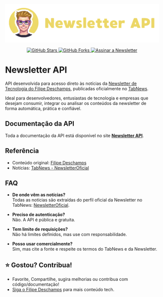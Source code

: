 <div align="center">
    <img src="media/logo.png" alt="Newsletter API Logo" width="800px"/>
</div>
<p align="center">
  <a href="https://github.com/matheusaudibert/newsletter-api/stargazers">
    <img src="https://img.shields.io/github/stars/matheusaudibert/newsletter-api?color=ecd767&logo=github&style=flat-square" alt="GitHub Stars" width="108px">
  </a>
  <a href="https://github.com/matheusaudibert/newsletter-api/fork">
    <img src="https://img.shields.io/github/forks/matheusaudibert/newsletter-api?color=ecd767&logo=github&style=flat-square" alt="GitHub Forks" width="108px">
  </a>
  <a href="https://filipedeschamps.com.br/newsletter" target="_blank">
    <img src="https://img.shields.io/badge/assinar%20newsletter-104.688%20leitores%20ativos-ecd767?style=flat-square&logo=gmail&logoColor=white&color=ecd767" alt="Assinar a Newsletter" width="400px">
  </a>
</p>

# Newsletter API

API desenvolvida para acesso direto às notícias da [Newsletter de Tecnologia do Filipe Deschamps](https://filipedeschamps.com.br/newsletter), publicadas oficialmente no [TabNews](https://www.tabnews.com.br/NewsletterOficial).

Ideal para desenvolvedores, entusiastas de tecnologia e empresas que desejam consumir, integrar ou analisar os conteúdos da newsletter de forma automática, prática e confiável.

## Documentação da API

Toda a documentação da API está disponível no site [**Newsletter API**](https://newsletter.audibert.dev).

## Referência

- Conteúdo original: [Filipe Deschamps](https://filipedeschamps.com.br)
- Notícias: [TabNews - NewsletterOficial](https://www.tabnews.com.br/NewsletterOficial)

## FAQ

- **De onde vêm as notícias?**  
  Todas as notícias são extraídas do perfil oficial da Newsletter no TabNews: [NewsletterOficial](https://www.tabnews.com.br/NewsletterOficial).

- **Preciso de autenticação?**  
  Não. A API é pública e gratuita.

- **Tem limite de requisições?**  
  Não há limites definidos, mas use com responsabilidade.

- **Posso usar comercialmente?**  
  Sim, mas cite a fonte e respeite os termos do TabNews e da Newsletter.

## ⭐ Gostou? Contribua!

- Favorite, Compartilhe, sugira melhorias ou contribua com código/documentação!
- [Siga o Filipe Deschamps](https://www.youtube.com/@FilipeDeschamps) para mais conteúdo tech.
